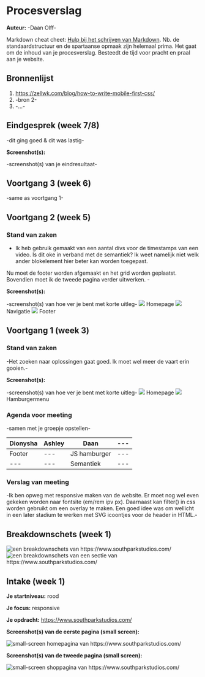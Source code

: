 # Procesverslag
**Auteur:** -Daan Olff-

Markdown cheat cheet: [Hulp bij het schrijven van Markdown](https://github.com/adam-p/markdown-here/wiki/Markdown-Cheatsheet). Nb. de standaardstructuur en de spartaanse opmaak zijn helemaal prima. Het gaat om de inhoud van je procesverslag. Besteedt de tijd voor pracht en praal aan je website.



## Bronnenlijst
1. https://zellwk.com/blog/how-to-write-mobile-first-css/
2. -bron 2-
3. -...-



## Eindgesprek (week 7/8)

-dit ging goed & dit was lastig-

**Screenshot(s):**

-screenshot(s) van je eindresultaat-



## Voortgang 3 (week 6)

-same as voortgang 1-



## Voortgang 2 (week 5)

### Stand van zaken
- Ik heb gebruik gemaakt van een aantal divs voor de timestamps van een video. Is dit oke in verband met de semantiek?
Ik weet namelijk niet welk ander blokelement hier beter kan worden toegepast.

Nu moet de footer worden afgemaakt en het grid worden geplaatst.
Bovendien moet ik de tweede pagina verder uitwerken. -

**Screenshot(s):**

-screenshot(s) van hoe ver je bent met korte uitleg-
<img class="readme" src="images/sc1vg2.png">
Homepage
<img class="readme" src="images/sc2vg2.png">
Navigatie
<img class="readme" src="images/sc3vg2.png">
Footer

## Voortgang 1 (week 3)

### Stand van zaken

-Het zoeken naar oplossingen gaat goed. Ik moet wel meer de vaart erin gooien.-

**Screenshot(s):**

-screenshot(s) van hoe ver je bent met korte uitleg-
<img class="readme" src="images/ss1vg.jpg">
Homepage
<img class="readme" src="images/ss2vg.jpg">
Hamburgermenu

### Agenda voor meeting

-samen met je groepje opstellen-

| Dionysha       | Ashley             | Daan         | ---              |
| ---            | ---                | ---          | ---              |
| Footer         | ---                | JS hamburger | ---              |
| ---            | ---                | Semantiek    | ---              |

### Verslag van meeting

-Ik ben opweg met responsive maken van de website. Er moet nog wel even gekeken worden naar fontsite (em/rem ipv px).
Daarnaast kan filter() in css worden gebruikt om een overlay te maken. Een goed idee was om wellicht in een later 
stadium te werken met SVG icoontjes voor de header in HTML.-



## Breakdownschets (week 1)

<img class="readme" src="images/breakdownschets.jpg" alt="een breakdownschets van https://www.southparkstudios.com/">

<img class="readme" src="images/breakdownsection.jpg" alt="een breakdownschets van een sectie van https://www.southparkstudios.com/">

## Intake (week 1)

**Je startniveau:** rood

**Je focus:** responsive

**Je opdracht:** https://www.southparkstudios.com/

**Screenshot(s) van de eerste pagina (small screen):**

<img class="readme" src="images/homescreenshot.jpg" alt="small-screen homepagina van https://www.southparkstudios.com/">

**Screenshot(s) van de tweede pagina (small screen):**

<img class="readme" src="images/shopscreenshot.jpg" alt="small-screen shoppagina van https://www.southparkstudios.com/">

